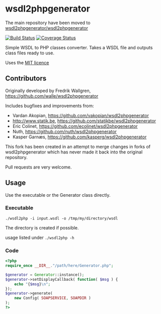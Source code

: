 # wsdl2phpgenerator

The main repository have been moved to [wsdl2phpgenerator/wsdl2phpgenerator](https://github.com/wsdl2phpgenerator/wsdl2phpgenerator)

[![Build Status](https://travis-ci.org/reload/wsdl2phpgenerator.png?branch=master)](https://travis-ci.org/reload/wsdl2phpgenerator)
[![Coverage Status](https://coveralls.io/repos/reload/wsdl2phpgenerator/badge.png?branch=code-coverage-coveralls)](https://coveralls.io/r/reload/wsdl2phpgenerator?branch=code-coverage-coveralls)

Simple WSDL to PHP classes converter. Takes a WSDL file and outputs class files ready to use.

Uses the [MIT licence](http://www.opensource.org/licenses/mit-license.php)

## Contributors
Originally developed by Fredrik Wallgren, https://github.com/walle/wsdl2phpgenerator

Includes bugfixes and improvements from:

* Vardan Akopian, https://github.com/vakopian/wsdl2phpgenerator
* http://www.statik.be, https://github.com/statikbe/wsdl2phpgenerator
* Eric Colinet, https://github.com/ecolinet/wsdl2phpgenerator
* Nuth, https://github.com/nuth/wsdl2phpgenerator
* Kasper Garnæs, https://github.com/kasperg/wsdl2phpgenerator

This fork has been created in an attempt to merge changes in forks of wsdl2phpgenerator which has never made it back into the original repository.

Pull requests are very welcome.

## Usage
Use the executable or the Generator class directly.

### Executable
`./wsdl2php -i input.wsdl -o /tmp/my/directory/wsdl`

The directory is created if possible.

usage listed under `./wsdl2php -h`

### Code

```php
<?php
require_once __DIR__."/path/here/Generator.php";

$generator = Generator::instance();
$generator->setDisplayCallback( function( $msg ) {
	echo "{$msg}\n";
});
$generator->generate( 
	new Config( SOAPSERVICE, SOAPDIR ) 
);
?>
```
